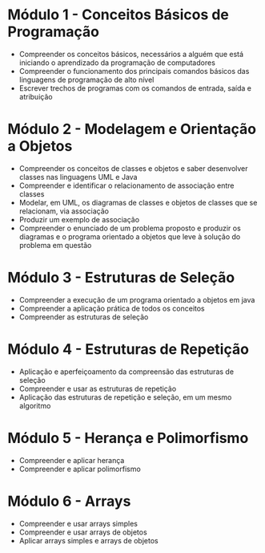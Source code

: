 # Módulo 1 - Conceitos Básicos de Programação

* Compreender os conceitos básicos, necessários a alguém que está iniciando o aprendizado da programação de computadores
* Compreender o funcionamento dos principais comandos básicos das linguagens de programação de alto nível
* Escrever trechos de programas com os comandos de entrada, saída e atribuição

# Módulo 2 - Modelagem e Orientação a Objetos

* Compreender os conceitos de classes e objetos e saber desenvolver classes nas linguagens UML e Java
* Compreender e identificar o relacionamento de associação entre classes
* Modelar, em UML, os diagramas de classes e objetos de classes que se relacionam, via associação
* Produzir um exemplo de associação
* Compreender o enunciado de um problema proposto e produzir os diagramas e o programa orientado a objetos que leve à solução do problema em questão

# Módulo 3 - Estruturas de Seleção

* Compreender a execução de um programa orientado a objetos em java
* Compreender a aplicação prática de todos os conceitos
* Compreender as estruturas de seleção

# Módulo 4 - Estruturas de Repetição 

* Aplicação e aperfeiçoamento da compreensão das estruturas de seleção
* Compreender e usar as estruturas de repetição
* Aplicação das estruturas de repetição e seleção, em um mesmo algoritmo

# Módulo 5 - Herança e Polimorfismo

* Compreender e aplicar herança
* Compreender e aplicar polimorfismo


# Módulo 6 - Arrays

* Compreender e usar arrays simples
* Compreender e usar arrays de objetos
* Aplicar arrays simples e arrays de objetos